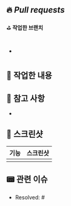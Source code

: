 ## 🔥 *Pull requests*

⛳️ **작업한 브랜치**
- #

👷 **작업한 내용**
- 

## 🚨 참고 사항
- 

## 📸 스크린샷
|기능|스크린샷|
|:--:|:--:|
|||

## 📟 관련 이슈
- Resolved: #
